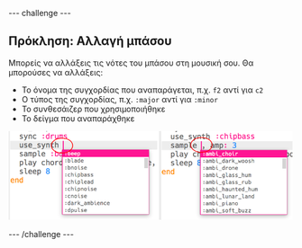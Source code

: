 --- challenge ---

## Πρόκληση: Αλλαγή μπάσου

Μπορείς να αλλάξεις τις νότες του μπάσου στη μουσική σου. Θα μπορούσες να αλλάξεις:

+ Το όνομα της συγχορδίας που αναπαράγεται, π.χ. `f2` αντί για `c2`
+ Ο τύπος της συγχορδίας, π.χ. `:major` αντί για `:minor`
+ Το συνθεσάιζερ που χρησιμοποιήθηκε
+ Το δείγμα που αναπαράχθηκε

![στιγμιότυπο οθόνης](images/dj-bass-challenge.png)

--- /challenge ---